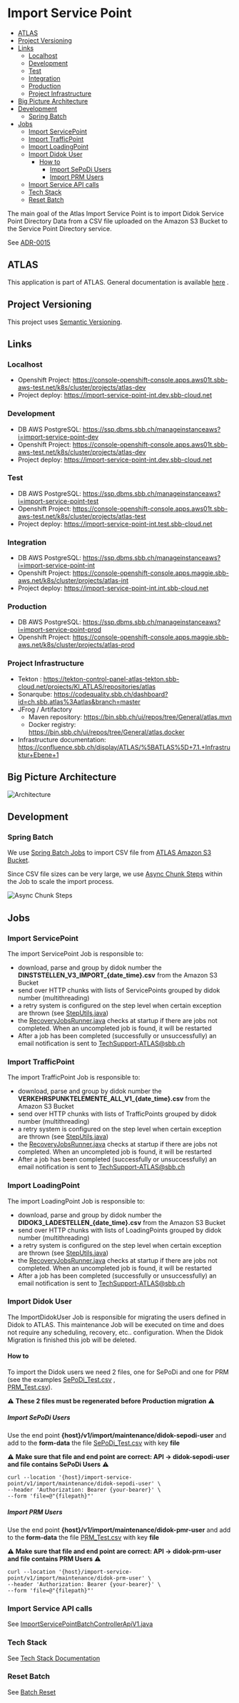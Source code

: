 # Import Service Point

<!-- toc -->

- [ATLAS](#atlas)
- [Project Versioning](#project-versioning)
- [Links](#links)
  * [Localhost](#localhost)
  * [Development](#development)
  * [Test](#test)
  * [Integration](#integration)
  * [Production](#production)
  * [Project Infrastructure](#project-infrastructure)
- [Big Picture Architecture](#big-picture-architecture)
- [Development](#development-1)
  * [Spring Batch](#spring-batch)
- [Jobs](#jobs)
  * [Import ServicePoint](#import-servicepoint)
  * [Import TrafficPoint](#import-trafficpoint)
  * [Import LoadingPoint](#import-loadingpoint)
  * [Import Didok User](#import-didok-user)
    + [How to](#how-to)
      - [Import SePoDi Users](#import-sepodi-users)
      - [Import PRM Users](#import-prm-users)
  * [Import Service API calls](#import-service-api-calls)
  * [Tech Stack](#tech-stack)
  * [Reset Batch](#reset-batch)

<!-- tocstop -->

The main goal of the Atlas Import Service Point is to import Didok Service Point Directory Data from a CSV file uploaded on the
Amazon S3 Bucket to the Service Point Directory service.

See [ADR-0015](https://confluence.sbb.ch/display/ATLAS/ADR-0015%3A++Service+Point+Directory+Import)

## ATLAS

This application is part of ATLAS. General documentation is
available [here](https://code.sbb.ch/projects/KI_ATLAS/repos/atlas/browse/README.md)
.

## Project Versioning

This project uses [Semantic Versioning](https://semver.org/).

## Links

### Localhost

* Openshift Project: https://console-openshift-console.apps.aws01t.sbb-aws-test.net/k8s/cluster/projects/atlas-dev
* Project deploy: https://import-service-point-int.dev.sbb-cloud.net

### Development

* DB AWS PostgreSQL: https://ssp.dbms.sbb.ch/manageinstanceaws?i=import-service-point-dev
* Openshift Project: https://console-openshift-console.apps.aws01t.sbb-aws-test.net/k8s/cluster/projects/atlas-dev
* Project deploy: https://import-service-point-int.dev.sbb-cloud.net

### Test

* DB AWS PostgreSQL: https://ssp.dbms.sbb.ch/manageinstanceaws?i=import-service-point-test
* Openshift Project: https://console-openshift-console.apps.aws01t.sbb-aws-test.net/k8s/cluster/projects/atlas-test
* Project deploy: https://import-service-point-int.test.sbb-cloud.net

### Integration

* DB AWS PostgreSQL: https://ssp.dbms.sbb.ch/manageinstanceaws?i=import-service-point-int
* Openshift Project: https://console-openshift-console.apps.maggie.sbb-aws.net/k8s/cluster/projects/atlas-int
* Project deploy: https://import-service-point-int.int.sbb-cloud.net

### Production

* DB AWS PostgreSQL: https://ssp.dbms.sbb.ch/manageinstanceaws?i=import-service-point-prod
* Openshift
  Project: https://console-openshift-console.apps.maggie.sbb-aws.net/k8s/cluster/projects/atlas-prod

### Project Infrastructure

* Tekton : https://tekton-control-panel-atlas-tekton.sbb-cloud.net/projects/KI_ATLAS/repositories/atlas
* Sonarqube: https://codequality.sbb.ch/dashboard?id=ch.sbb.atlas%3Aatlas&branch=master
* JFrog / Artifactory
    * Maven repository: https://bin.sbb.ch/ui/repos/tree/General/atlas.mvn
    * Docker registry: https://bin.sbb.ch/ui/repos/tree/General/atlas.docker
* Infrastructure
  documentation: https://confluence.sbb.ch/display/ATLAS/%5BATLAS%5D+7.1.+Infrastruktur+Ebene+1

## Big Picture Architecture

![Architecture](documentation/AtlasImportArch.svg)

## Development

### Spring Batch

We use [Spring Batch Jobs](https://docs.spring.io/spring-batch/docs/current/reference/html/) to import CSV file from
[ATLAS Amazon S3 Bucket](../base-atlas/documentation/amazon/README.md).

Since CSV file sizes can be very large, we
use [Async Chunk Steps](https://docs.spring.io/spring-batch/docs/current/reference/html/scalability.html#scalability) within the
Job to scale the import process.

![Async Chunk Steps](documentation/BatchAsyncProcessing.svg)

## Jobs

### Import ServicePoint

The import ServicePoint Job is responsible to:

* download, parse and group by didok number the **DINSTSTELLEN_V3_IMPORT_{date_time}.csv** from the Amazon S3 Bucket
* send over HTTP chunks with lists of ServicePoints grouped by didok number (multithreading)
* a retry system is configured on the step level when certain exception are thrown
  (see [StepUtils.java](src/main/java/ch/sbb/importservice/utils/StepUtils.java))
* the [RecoveryJobsRunner.java](src/main/java/ch/sbb/importservice/recovery/RecoveryJobsRunner.java) checks at startup if
  there are jobs not completed. When an uncompleted job is found, it will be restarted
* After a job has been completed (successfully or unsuccessfully) an email notification is sent to TechSupport-ATLAS@sbb.ch

### Import TrafficPoint

The import TrafficPoint Job is responsible to:

* download, parse and group by didok number the **VERKEHRSPUNKTELEMENTE_ALL_V1_{date_time}.csv** from the Amazon S3 Bucket
* send over HTTP chunks with lists of TrafficPoints grouped by didok number (multithreading)
* a retry system is configured on the step level when certain exception are thrown
  (see [StepUtils.java](src/main/java/ch/sbb/importservice/utils/StepUtils.java))
* the [RecoveryJobsRunner.java](src/main/java/ch/sbb/importservice/recovery/RecoveryJobsRunner.java) checks at startup if
  there are jobs not completed. When an uncompleted job is found, it will be restarted
* After a job has been completed (successfully or unsuccessfully) an email notification is sent to TechSupport-ATLAS@sbb.ch

### Import LoadingPoint

The import LoadingPoint Job is responsible to:

* download, parse and group by didok number the **DIDOK3_LADESTELLEN_{date_time}.csv** from the Amazon S3 Bucket
* send over HTTP chunks with lists of LoadingPoints grouped by didok number (multithreading)
* a retry system is configured on the step level when certain exception are thrown
  (see [StepUtils.java](src/main/java/ch/sbb/importservice/utils/StepUtils.java))
* the [RecoveryJobsRunner.java](src/main/java/ch/sbb/importservice/recovery/RecoveryJobsRunner.java) checks at startup if
  there are jobs not completed. When an uncompleted job is found, it will be restarted
* After a job has been completed (successfully or unsuccessfully) an email notification is sent to TechSupport-ATLAS@sbb.ch

### Import Didok User

The ImportDidokUser Job is responsible for migrating the users defined in Didok to ATLAS.
This maintenance Job will be executed on time and does not require any scheduling, recovery, etc.. configuration. 
When the Didok Migration is finished this job will be deleted.

#### How to 

To import the Didok users we need 2 files, one for SePoDi and one for PRM (see the examples
[SePoDi_Test.csv](src/test/resources/SePoDi_Test.csv) ,  
[PRM_Test.csv](src/test/resources/PRM_Test.csv)).

:warning: **These 2 files must be regenerated before Production migration**  :warning:

##### Import SePoDi Users

Use the end point **{host}/v1/import/maintenance/didok-sepodi-user** and add to the **form-data** 
the file [SePoDi_Test.csv](src/test/resources/SePoDi_Test.csv) with key **file**

:warning: **Make sure that file and end point are correct: API -> didok-sepodi-user and file contains SePoDi Users**  :warning:

````shell
curl --location '{host}/import-service-point/v1/import/maintenance/didok-sepodi-user' \
--header 'Authorization: Bearer {your-bearer}' \
--form 'file=@"{filepath}"'
````

##### Import PRM Users

Use the end point **{host}/v1/import/maintenance/didok-pmr-user** and add to the **form-data** 
the file [PRM_Test.csv](src/test/resources/PRM_Test.csv) with key **file**

:warning: **Make sure that file and end point are correct: API -> didok-prm-user and file contains PRM Users**  :warning:

````shell
curl --location '{host}/import-service-point/v1/import/maintenance/didok-prm-user' \
--header 'Authorization: Bearer {your-bearer}' \
--form 'file=@"{filepath}"'
````

### Import Service API calls

See [ImportServicePointBatchControllerApiV1.java](src/main/java/ch/sbb/importservice/controller/ImportServicePointBatchController.java)

### Tech Stack

See [Tech Stack Documentation](../documentation/tech-stack-service.md)

### Reset Batch

See [Batch Reset](../documentation/batch_util.md)
